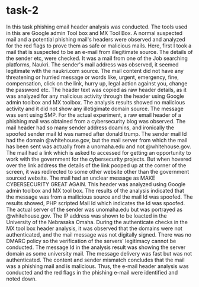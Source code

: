 # task-2
In this task phishing email header analysis was conducted. The tools used in this are Google admin Tool box and MX Tool Box. A normal suspected mail and a potential phishing mail's headers were observed and analyzed for the red flags to prove them as safe or malicious mails.
Here, first I took a mail that is suspected to be an e-mail from illegitimate source. The details of the sender etc, were checked. It was a mail from one of the Job searching platforms, Naukri. The sender's mail address was observed, it seemed legitimate with the naukri.com source. The mail content did not have any threatening or hurried message or words like, urgent, emergency, fine, compensation, click on the link, hurry up, legal action against you, change the password etc.
The header text was copied as raw header details, as it was analyzed for any malicious activity through the header using Google admin toolbox and MX toolbox. The analysis results showed no malicious activity and it did not show any illetigimate domain source. The message was sent using SMP.
For the actual experiment, a raw email header of a phishing mail was obtained from a cybersecurity blog was observed. The mail header had so many sender address doamins, and ironically the spoofed sender mail Id was named after donald trump. The sender mail Id had the domain @whitehouse.gov, but the mail server from which the mail has been sent was actually from a unomaha.edu and not @whitehouse.gov. The mail had a link which is asked to accessed for getting an opportunity to work with the government for the cybersecurity projects. But when hovered over the link address the details of the link pooped up at the corner of the screen, it was redirected to some other website other than the government sourced website.
The mail had an unclear message as MAKE CYBERSECURITY GREAT AGAIN. This header was analyzed using Google admin toolbox and MX tool box. The results of the analysis indicated that the message was from a mailicious source and the mail Id was spoofed.
The results showed, PHP scripted Mail Id which indicates the Id was spoofed. The actual server of the sender was unomaha.edu but was portrayed as @whitehouse.gov. The IP address was shown to be loacted in the University of the Nebrasaka Omaha. 
During the authenticate checks in the MX tool box header analysis, it was observed that the domains were not authenticated, and the mail message was not digitally signed. There was no DMARC policy so the verification of the servers' legitimacy cannot be conducted. The message Id in the analysis result was showing the server domain as some university mail. The message delivery was fast but was not authenticated. The content and sender mismatch concludes that the mail was a phishing mail and is malicious. Thus, the e-mail header analysis was conducted and the red flags in the phishing e-mail were identified and noted down.
